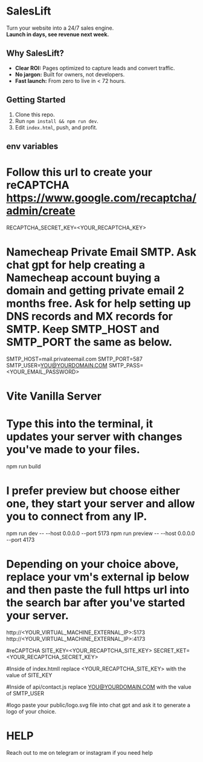 # SalesLift
Turn your website into a 24/7 sales engine.  
**Launch in days, see revenue next week.**

## Why SalesLift?
- **Clear ROI:** Pages optimized to capture leads and convert traffic.  
- **No jargon:** Built for owners, not developers.  
- **Fast launch:** From zero to live in < 72 hours.

## Getting Started
1. Clone this repo.
2. Run `npm install && npm run dev`.
3. Edit `index.html`, push, and profit.


## env variables
# Follow this url to create your reCAPTCHA https://www.google.com/recaptcha/admin/create
RECAPTCHA_SECRET_KEY=<YOUR_RECAPTCHA_KEY>

# Namecheap Private Email SMTP. Ask chat gpt for help creating a Namecheap account buying a domain and getting private email 2 months free. Ask for help setting up DNS records and MX records for SMTP. Keep SMTP_HOST and SMTP_PORT the same as below. 
SMTP_HOST=mail.privateemail.com
SMTP_PORT=587
SMTP_USER=<YOU@YOURDOMAIN.COM>
SMTP_PASS=<YOUR_EMAIL_PASSWORD>

# Vite Vanilla Server
# Type this into the terminal, it updates your server with changes you've made to your files. 
npm run build
# I prefer preview but choose either one, they start your server and allow you to connect from any IP.
npm run dev -- --host 0.0.0.0 --port 5173
npm run preview -- --host 0.0.0.0 --port 4173


# Depending on your choice above, replace your vm's external ip below and then paste the full https url into the search bar after you've started your server. 
http://<YOUR_VIRTUAL_MACHINE_EXTERNAL_IP>:5173
http://<YOUR_VIRTUAL_MACHINE_EXTERNAL_IP>:4173

#reCAPTCHA
SITE_KEY=<YOUR_RECAPTCHA_SITE_KEY> 
SECRET_KET=<YOUR_RECAPTCHA_SECRET_KEY>


#Inside of index.htmll 
replace <YOUR_RECAPTCHA_SITE_KEY> with the value of SITE_KEY

#Inside of api/contact.js
replace <YOU@YOURDOMAIN.COM> with the value of SMTP_USER


#logo
paste your public/logo.svg file into chat gpt and ask it to generate a logo of your choice. 

# HELP
Reach out to me on telegram or instagram if you need help

